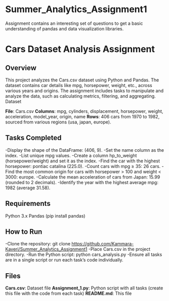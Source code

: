 # Summer_Analytics_Assignment1
Assignment contains an interesting set of questions to get a basic understanding of pandas and data visualization libraries.

# Cars Dataset Analysis Assignment
## Overview
This project analyzes the Cars.csv dataset using Python and Pandas. The dataset contains car details like mpg, horsepower, weight, etc., across various years and origins. The assignment includes tasks to manipulate and analyze the data, such as calculating metrics, filtering, and aggregating.
Dataset

**File**: Cars.csv
**Columns**: mpg, cylinders, displacement, horsepower, weight, acceleration, model_year, origin, name
**Rows**: 406 cars from 1970 to 1982, sourced from various regions (usa, japan, europe).

## Tasks Completed

-Display the shape of the DataFrame: (406, 9).
-Set the name column as the index.
-List unique mpg values.
-Create a column hp_to_weight (horsepower/weight) and set it as the index.
-Find the car with the highest horsepower: pontiac catalina (225.0).
-Count cars with mpg ≥ 35: 26 cars.
-Find the most common origin for cars with horsepower > 100 and weight < 3000: europe.
-Calculate the mean acceleration of cars from Japan: 15.99 (rounded to 2 decimals).
-Identify the year with the highest average mpg: 1982 (average 31.58).

## Requirements

Python 3.x
Pandas (pip install pandas)

## How to Run

-Clone the repository: git clone <https://github.com/Kammara-Kaveri/Summer_Analytics_Assignment1>
-Place Cars.csv in the project directory.
-Run the Python script: python cars_analysis.py
-Ensure all tasks are in a single script or run each task’s code individually.


## Files

**Cars.csv**: Dataset file
**Assignment_1.py**: Python script with all tasks (create this file with the code from each task)
**README.md**: This file
